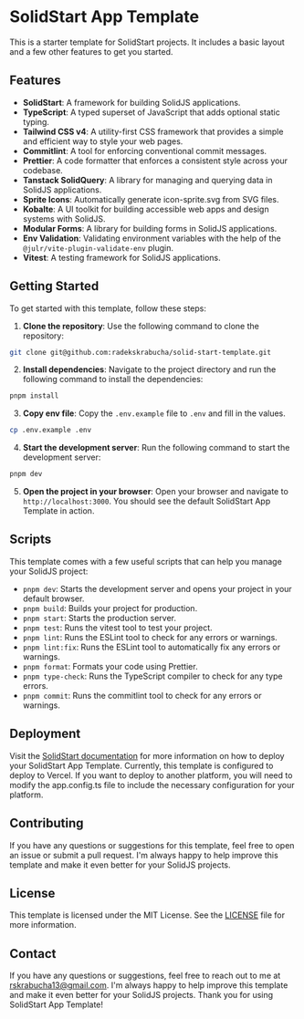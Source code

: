 # SolidStart App Template

This is a starter template for SolidStart projects. It includes a basic layout and a few other features to get you started.

## Features

- **SolidStart**: A framework for building SolidJS applications.
- **TypeScript**: A typed superset of JavaScript that adds optional static typing.
- **Tailwind CSS v4**: A utility-first CSS framework that provides a simple and efficient way to style your web pages.
- **Commitlint**: A tool for enforcing conventional commit messages.
- **Prettier**: A code formatter that enforces a consistent style across your codebase.
- **Tanstack SolidQuery**: A library for managing and querying data in SolidJS applications.
- **Sprite Icons**: Automatically generate icon-sprite.svg from SVG files.
- **Kobalte**: A UI toolkit for building accessible web apps and design systems with SolidJS.
- **Modular Forms**: A library for building forms in SolidJS applications.
- **Env Validation**: Validating environment variables with the help of the `@julr/vite-plugin-validate-env` plugin.
- **Vitest**: A testing framework for SolidJS applications.

## Getting Started

To get started with this template, follow these steps:

1. **Clone the repository**: Use the following command to clone the repository:

```bash
git clone git@github.com:radekskrabucha/solid-start-template.git
```

2. **Install dependencies**: Navigate to the project directory and run the following command to install the dependencies:

```bash
pnpm install
```

3. **Copy env file**: Copy the `.env.example` file to `.env` and fill in the values.

```bash
cp .env.example .env
```

4. **Start the development server**: Run the following command to start the development server:

```bash
pnpm dev
```

5. **Open the project in your browser**: Open your browser and navigate to `http://localhost:3000`. You should see the default SolidStart App Template in action.

## Scripts

This template comes with a few useful scripts that can help you manage your SolidJS project:

- `pnpm dev`: Starts the development server and opens your project in your default browser.
- `pnpm build`: Builds your project for production.
- `pnpm start`: Starts the production server.
- `pnpm test`: Runs the vitest tool to test your project.
- `pnpm lint`: Runs the ESLint tool to check for any errors or warnings.
- `pnpm lint:fix`: Runs the ESLint tool to automatically fix any errors or warnings.
- `pnpm format`: Formats your code using Prettier.
- `pnpm type-check`: Runs the TypeScript compiler to check for any type errors.
- `pnpm commit`: Runs the commitlint tool to check for any errors or warnings.

## Deployment

Visit the [SolidStart documentation](https://docs.solidjs.com/guides/deploying-your-app#deploying-your-app) for more information on how to deploy your SolidStart App Template. Currently, this template is configured to deploy to Vercel. If you want to deploy to another platform, you will need to modify the app.config.ts file to include the necessary configuration for your platform.

## Contributing

If you have any questions or suggestions for this template, feel free to open an issue or submit a pull request. I'm always happy to help improve this template and make it even better for your SolidJS projects.

## License

This template is licensed under the MIT License. See the [LICENSE](LICENSE) file for more information.

## Contact

If you have any questions or suggestions, feel free to reach out to me at [rskrabucha13@gmail.com](mailto:rskrabucha13@gmail.com). I'm always happy to help improve this template and make it even better for your SolidJS projects. Thank you for using SolidStart App Template!
